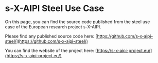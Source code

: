 
# s-X-AIPI Steel Use Case

On this page, you can find the source code published from the steel use case of the European research project s-X-AIPI.

Please find any published source code here: [https://github.com/s-x-aipi-steel/](https://github.com/s-x-aipi-steel/)

You can find the website of the project here: [https://s-x-aipi-project.eu/](https://s-x-aipi-project.eu/)

